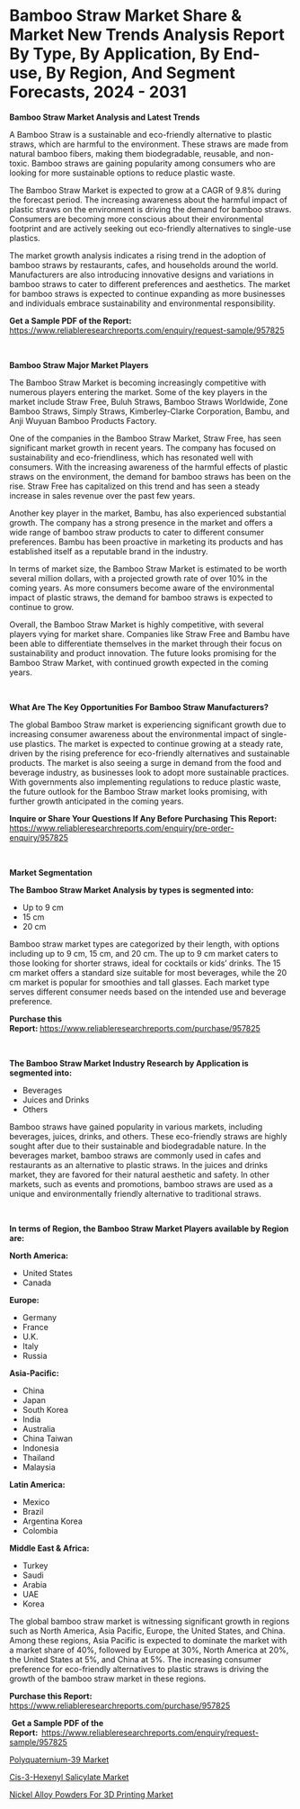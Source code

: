 <p><h1>Bamboo Straw Market Share & Market New Trends Analysis Report By Type, By Application, By End-use, By Region, And Segment Forecasts, 2024 - 2031</h1></p><p><strong>Bamboo Straw Market Analysis and Latest Trends</strong></p>
<p><p>A Bamboo Straw is a sustainable and eco-friendly alternative to plastic straws, which are harmful to the environment. These straws are made from natural bamboo fibers, making them biodegradable, reusable, and non-toxic. Bamboo straws are gaining popularity among consumers who are looking for more sustainable options to reduce plastic waste.</p><p>The Bamboo Straw Market is expected to grow at a CAGR of 9.8% during the forecast period. The increasing awareness about the harmful impact of plastic straws on the environment is driving the demand for bamboo straws. Consumers are becoming more conscious about their environmental footprint and are actively seeking out eco-friendly alternatives to single-use plastics.</p><p>The market growth analysis indicates a rising trend in the adoption of bamboo straws by restaurants, cafes, and households around the world. Manufacturers are also introducing innovative designs and variations in bamboo straws to cater to different preferences and aesthetics. The market for bamboo straws is expected to continue expanding as more businesses and individuals embrace sustainability and environmental responsibility.</p></p>
<p><strong>Get a Sample PDF of the Report:&nbsp;</strong> <a href="https://www.reliableresearchreports.com/enquiry/request-sample/957825">https://www.reliableresearchreports.com/enquiry/request-sample/957825</a></p>
<p>&nbsp;</p>
<p><strong>Bamboo Straw Major Market Players</strong></p>
<p><p>The Bamboo Straw Market is becoming increasingly competitive with numerous players entering the market. Some of the key players in the market include Straw Free, Buluh Straws, Bamboo Straws Worldwide, Zone Bamboo Straws, Simply Straws, Kimberley-Clarke Corporation, Bambu, and Anji Wuyuan Bamboo Products Factory.</p><p>One of the companies in the Bamboo Straw Market, Straw Free, has seen significant market growth in recent years. The company has focused on sustainability and eco-friendliness, which has resonated well with consumers. With the increasing awareness of the harmful effects of plastic straws on the environment, the demand for bamboo straws has been on the rise. Straw Free has capitalized on this trend and has seen a steady increase in sales revenue over the past few years.</p><p>Another key player in the market, Bambu, has also experienced substantial growth. The company has a strong presence in the market and offers a wide range of bamboo straw products to cater to different consumer preferences. Bambu has been proactive in marketing its products and has established itself as a reputable brand in the industry.</p><p>In terms of market size, the Bamboo Straw Market is estimated to be worth several million dollars, with a projected growth rate of over 10% in the coming years. As more consumers become aware of the environmental impact of plastic straws, the demand for bamboo straws is expected to continue to grow.</p><p>Overall, the Bamboo Straw Market is highly competitive, with several players vying for market share. Companies like Straw Free and Bambu have been able to differentiate themselves in the market through their focus on sustainability and product innovation. The future looks promising for the Bamboo Straw Market, with continued growth expected in the coming years.</p></p>
<p>&nbsp;</p>
<p><strong>What Are The Key Opportunities For Bamboo Straw Manufacturers?</strong></p>
<p><p>The global Bamboo Straw market is experiencing significant growth due to increasing consumer awareness about the environmental impact of single-use plastics. The market is expected to continue growing at a steady rate, driven by the rising preference for eco-friendly alternatives and sustainable products. The market is also seeing a surge in demand from the food and beverage industry, as businesses look to adopt more sustainable practices. With governments also implementing regulations to reduce plastic waste, the future outlook for the Bamboo Straw market looks promising, with further growth anticipated in the coming years.</p></p>
<p><strong>Inquire or Share Your Questions If Any Before Purchasing This Report:</strong> <a href="https://www.reliableresearchreports.com/enquiry/pre-order-enquiry/957825">https://www.reliableresearchreports.com/enquiry/pre-order-enquiry/957825</a></p>
<p>&nbsp;</p>
<p><strong>Market Segmentation</strong></p>
<p><strong>The Bamboo Straw Market Analysis by types is segmented into:</strong></p>
<p><ul><li>Up to 9 cm</li><li>15 cm</li><li>20 cm</li></ul></p>
<p><p>Bamboo straw market types are categorized by their length, with options including up to 9 cm, 15 cm, and 20 cm. The up to 9 cm market caters to those looking for shorter straws, ideal for cocktails or kids’ drinks. The 15 cm market offers a standard size suitable for most beverages, while the 20 cm market is popular for smoothies and tall glasses. Each market type serves different consumer needs based on the intended use and beverage preference.</p></p>
<p><strong>Purchase this Report:&nbsp;</strong><a href="https://www.reliableresearchreports.com/purchase/957825">https://www.reliableresearchreports.com/purchase/957825</a></p>
<p>&nbsp;</p>
<p><strong>The Bamboo Straw Market Industry Research by Application is segmented into:</strong></p>
<p><ul><li>Beverages</li><li>Juices and Drinks</li><li>Others</li></ul></p>
<p><p>Bamboo straws have gained popularity in various markets, including beverages, juices, drinks, and others. These eco-friendly straws are highly sought after due to their sustainable and biodegradable nature. In the beverages market, bamboo straws are commonly used in cafes and restaurants as an alternative to plastic straws. In the juices and drinks market, they are favored for their natural aesthetic and safety. In other markets, such as events and promotions, bamboo straws are used as a unique and environmentally friendly alternative to traditional straws.</p></p>
<p>&nbsp;</p>
<p><strong>In terms of Region, the Bamboo Straw Market Players available by Region are:</strong></p>
<p>
    <p> <strong> North America: </strong>
        <ul>
            <li>United States</li>
            <li>Canada</li>
        </ul>
        </p> 
    <p> <strong> Europe: </strong>
        <ul>
            <li>Germany</li>
            <li>France</li>
            <li>U.K.</li>
            <li>Italy</li>
            <li>Russia</li>
        </ul>
        </p> 
    <p> <strong> Asia-Pacific: </strong>
        <ul>
            <li>China</li>
            <li>Japan</li>
            <li>South Korea</li>
            <li>India</li>
            <li>Australia</li>
            <li>China Taiwan</li>
            <li>Indonesia</li>
            <li>Thailand</li>
            <li>Malaysia</li>
        </ul>
        </p> 
    <p> <strong> Latin America: </strong>
        <ul>
            <li>Mexico</li>
            <li>Brazil</li>
            <li>Argentina Korea</li>
            <li>Colombia</li>
        </ul>
        </p> 
    <p> <strong> Middle East & Africa: </strong>
        <ul>
            <li>Turkey</li>
            <li>Saudi</li>
            <li>Arabia</li>
            <li>UAE</li>
            <li>Korea</li>
        </ul>
    </p>
    </p>
<p><p>The global bamboo straw market is witnessing significant growth in regions such as North America, Asia Pacific, Europe, the United States, and China. Among these regions, Asia Pacific is expected to dominate the market with a market share of 40%, followed by Europe at 30%, North America at 20%, the United States at 5%, and China at 5%. The increasing consumer preference for eco-friendly alternatives to plastic straws is driving the growth of the bamboo straw market in these regions.</p></p>
<p><strong>Purchase this Report: </strong><a href="https://www.reliableresearchreports.com/purchase/957825">https://www.reliableresearchreports.com/purchase/957825</a></p>
<p>&nbsp;<strong>Get a Sample PDF of the Report:&nbsp;&nbsp;</strong><a href="https://www.reliableresearchreports.com/enquiry/request-sample/957825">https://www.reliableresearchreports.com/enquiry/request-sample/957825</a></p>
<p><strong></strong></p>
<p><p><a href="https://view.publitas.com/reportprime-1/polyquaternium-39-market-research-report-provides-critical-insights-that-can-help-shape-business-development-and-investment-strategies/">Polyquaternium-39 Market</a></p><p><a href="https://view.publitas.com/reportprime-1/cis-3-hexenyl-salicylate-market-research-report-forecasted-for-period-from-2024-2031-by-market-type-market-application-and-region/">Cis-3-Hexenyl Salicylate Market</a></p><p><a href="https://view.publitas.com/reportprime-1/nickel-alloy-powders-for-3d-printing-market-size-share-trends-analysis-report-by-material-by-type-by-end-user-by-region-and-segment-forecasts-2024-2031/">Nickel Alloy Powders For 3D Printing Market</a></p></p>